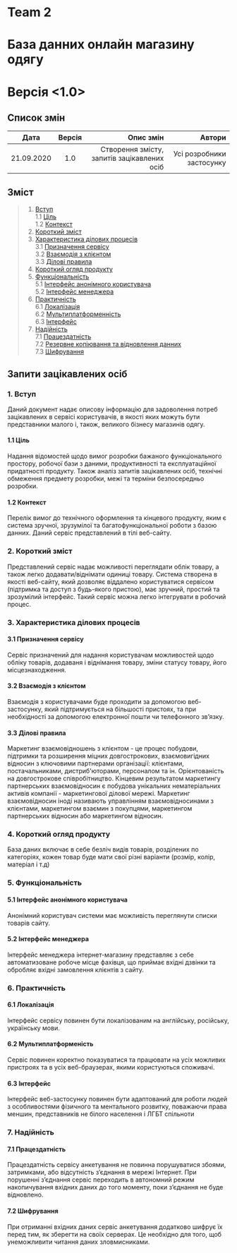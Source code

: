 # Team 2

# База данних онлайн магазину одягу

# Версія <1.0>

## Список змін

| Дата       | Версія          | Опис змін  | Автори|
| ---------- |:---------------:| ----------:| ----------:|
| 21.09.2020 | 1.0 | Створення змісту, запитів зацікавлених осіб | Усі розробники застосунку |

## Зміст

> 1. [ Вступ](#Вступ)  
>    1.1 [ Ціль](#Ціль)  
>    1.2 [ Контекст](#Контекст)
> 2. [ Короткий зміст](#Короткий-зміст)
> 3. [ Характеристика ділових процесів](#Характеристика-ділових-процесів)  
>    3.1 [ Призначення сервісу](#Призначення-сервісу)  
>    3.2 [ Взаємодія з клієнтом](#Взаємодія-з-клієнтом)  
>    3.3 [ Ділові правила](#Ділові-правила)
> 4. [ Короткий огляд продукту](#Короткий-огляд-продукту)
> 5. [ Функціональність](#Функціональність)  
>    5.1 [ Інтерфейс анонімного користувача](#Інтерфейс-анонімного-користувача)  
>    5.2 [ Інтерфейс менеджера](#Інтерфейс-менеджера)
> 6. [ Практичність](#Практичність)  
>    6.1 [ Локалізація](#Локалізація)  
>    6.2 [ Мультиплатформенність](#Мультиплатформеність)  
>    6.3 [ Інтерфейс](#Інтерфейс)
> 7. [ Надійність](#Надійність)  
>    7.1 [ Працездатність](#Працездатність)  
>    7.2 [ Резервне копіювання та відновлення данних](#Резервне-копіювання-та-відновлення-даних)  
>    7.3 [ Шифрування](#Шифрування)

## Запити зацікавлених осіб

### 1.<a name="Вступ"> Вступ</a>

Даний документ надає описову інформацію для задоволення потреб зацікавлених в сервісі користувачів, в якості яких можуть бути представники малого і, також, великого бізнесу магазинів одягу.

#### 1.1<a name="Ціль"> Ціль</a>

Надання відомостей щодо вимог розробки бажаного функціонального простору, робочої бази з даними, продуктивності та експлуатаційної придатності продукту. Також аналіз запитів зацікавлених осіб, технічні обмеження предмету розробки, межі та терміни безпосередньо розробки.

#### 1.2<a name="Контекст"> Контекст</a>

Перелік вимог до технічного оформлення та кінцевого продукту, яким є система зручної, зрузумілої та багатофункціональної роботи з базою данних. Даний сервіс представлений в тілі веб-сайту.

### 2.<a name="Короткий-зміст"> Короткий зміст</a>

Представлений сервіс надає можливості переглядати облік товару, а також легко додавати/віднімати одиниці товару. Система створена в якості веб-сайту, який дозволяє віддалено користуватися сервісом (підтримка та доступ з будь-якого пристою), має зручний, простий та зрозумілий інтерфейс. Такий сервіс можна легко інтегрувати в робочий процес.

### 3.<a name="Характеристика-ділових-процесів"> Характеристика ділових процесів</a>

#### 3.1<a name="Призначення-сервісу"> Призначення сервісу</a>

Сервіс призначений для надання користувачам можливостей щодо обліку товарів, додаваня і віднімання товару, зміни статусу товару, його місцезнаходження.

#### 3.2<a name="Взаємодія-з-клієнтом"> Взаємодія з клієнтом</a>

Взаємодія з користувачами буде проходити за допомогою веб-застосунку, який підтримується на більшості пристоях, та при необхідності за
допомогою електронної пошти чи телефонного зв’язку.

#### 3.3<a name="Ділові-правила"> Ділові правила</a>

Маркетинг взаємовідношень з клієнтом - це процес побудови, підтримки та розширення міцних довгострокових, взаємовигідних відносин з ключовими партнерами організації: клієнтами, постачальниками, дистриб'юторами, персоналом та ін. Орієнтованість на довгострокове співробітництво. Кінцевим результатом маркетингу партнерських взаємовідносин є побудова унікальних нематеріальних активів компанії - маркетингової ділової мережі. Маркетинг взаємовідносин іноді називають управлінням взаємовідносинами з клієнтами, маркетингом взаємин з покупцями, маркетингом партнерських відносин або маркетингом відносин.

### 4.<a name="Короткий-огляд-продукту"> Короткий огляд продукту</a>
База даних включає в себе безліч видів товарів, розділених по категоріях, кожен товар буде мати свої різні варіанти (розмір, колір, матеріал і т.д)

### 5.<a name="Функціональність"> Функціональність</a>

#### 5.1<a name = "Інтерфейс-aнонімного-користувача"> Інтерфейс анонімного користувача</a>
Анонімний користувач системи має можливість переглянути списки товарів сайту.

#### 5.2<a name = "Інтерфейс-менеджера"> Інтерфейс менеджера</a>
Інтерфейс менеджера інтернет-магазину представляє з себе автоматизоване робоче місце фахівця, що приймає вхідні дзвінки та обробляє вхідні замовлення клієнтів з сайту.

### 6.<a name="Практичність"> Практичність</a>

#### 6.1<a name="Локалізація"> Локалізація</a>

Інтерфейс сервісу повинен бути локалізованим на англійську, 
російську, українську мови.

#### 6.2<a name="Мультиплатформеність"> Мультиплатформеність</a>

Сервіс повинен коректно показуватися та працювати на усіх можливих пристроях та в усіх веб-браузерах, якими користуються споживачі.

#### 6.3<a name="Інтерфейс"> Інтерфейс</a>

Інтерфейс веб-застосунку повинен бути адаптований для роботи людей з особливостями фізичного та ментального розвитку, поважаючи права меншин, представників не білого населення і ЛГБТ спільноти

### 7.<a name="Надійність"> Надійність</a>

#### 7.1<a name="Працездатність"> Працездатність</a>

Працездатність сервісу анкетування не повинна порушуватися збоями, затримками, або відсутність з’єднання в мережі Інтернет. При порушенні з’єднання сервіс переходить в автономний режим накопичування вхідних даних до того моменту, поки з’єднання не буде відновлено.

#### 7.2<a name="Шифрування"> Шифрування</a>

При отриманні вхідних даних сервіс анкетування додатково шифрує їх перед тим, як зберегти на своїх серверах. Це необхідно для того, щоб унеможливити читання даних зловмисниками.
